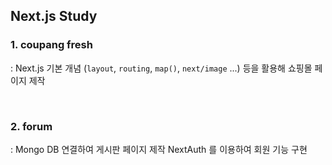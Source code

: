 ## Next.js Study

### 1. coupang fresh
: Next.js 기본 개념 (`layout`, `routing`, `map()`, `next/image` ...) 등을 활용해 쇼핑몰 페이지 제작

<br/>

### 2. forum
: Mongo DB 연결하여 게시판 페이지 제작
NextAuth 를 이용하여 회원 기능 구현
